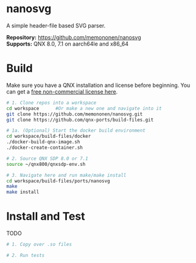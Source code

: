 # nanosvg

A simple header-file based SVG parser. 

**Repository:** https://github.com/memononen/nanosvg \
**Supports:** QNX 8.0, 7.1 on aarch64le and x86_64

# Build
Make sure you have a QNX installation and license before beginning. You can get a [free non-commercial license here](https://www.qnx.com/products/everywhere/).
```bash
# 1. Clone repos into a workspace
cd workspace      #Or make a new one and navigate into it
git clone https://github.com/memononen/nanosvg.git
git clone https://github.com/qnx-ports/build-files.git

# 1a. (Optional) Start the docker build environment
cd workspace/build-files/docker
./docker-build-qnx-image.sh
./docker-create-container.sh

# 2. Source QNX SDP 8.0 or 7.1
source ~/qnx800/qnxsdp-env.sh

# 3. Navigate here and run make/make install
cd workspace/build-files/ports/nanosvg
make
make install
```

# Install and Test
TODO
```bash
# 1. Copy over .so files

# 2. Run tests

```